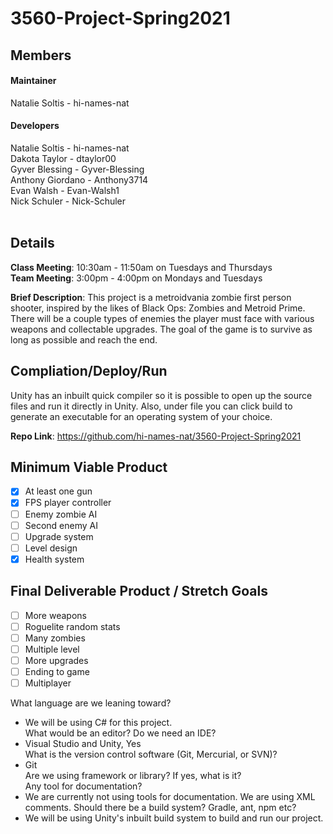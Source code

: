 # 3560-Project-Spring2021

## Members
#### Maintainer
Natalie Soltis - hi-names-nat <br>

#### Developers
Natalie Soltis - hi-names-nat <br>
Dakota Taylor - dtaylor00 <br>
Gyver Blessing - Gyver-Blessing <br>
Anthony Giordano - Anthony3714 <br>
Evan Walsh - Evan-Walsh1 <br>
Nick Schuler - Nick-Schuler <br>
<br>

## Details
**Class Meeting**: 10:30am - 11:50am on Tuesdays and Thursdays <br>
**Team Meeting**: 3:00pm - 4:00pm on Mondays and Tuesdays <br>

**Brief Description**: This project is a metroidvania zombie first person shooter, inspired by the likes of Black Ops: Zombies and Metroid Prime. There will be a couple types of enemies the player must face with various weapons and collectable upgrades. The goal of the game is to survive as long as possible and reach the end.

## Compliation/Deploy/Run
Unity has an inbuilt quick compiler so it is possible to open up the source files and run it directly in Unity. Also, under file you can click build to generate an executable for an operating system of your choice.

**Repo Link**: https://github.com/hi-names-nat/3560-Project-Spring2021

## Minimum Viable Product
 - [x] At least one gun
 - [x] FPS player controller
 - [ ] Enemy zombie AI
 - [ ] Second enemy AI 
 - [ ] Upgrade system
 - [ ] Level design
 - [x] Health system

## Final Deliverable Product / Stretch Goals
 - [ ] More weapons
 - [ ] Roguelite random stats
 - [ ] Many zombies
 - [ ] Multiple level
 - [ ] More upgrades
 - [ ] Ending to game
 - [ ] Multiplayer

What language are we leaning toward?  
- We will be using C# for this project.  
What would be an editor? Do we need an IDE?  
- Visual Studio and Unity, Yes  
What is the version control software (Git, Mercurial, or SVN)?  
- Git  
Are we using framework or library? If yes, what is it?  
Any tool for documentation?  
- We are currently not using tools for documentation. We are using XML comments.
Should there be a build system? Gradle, ant, npm etc?  
- We will be using Unity's inbuilt build system to build and run our project.  
